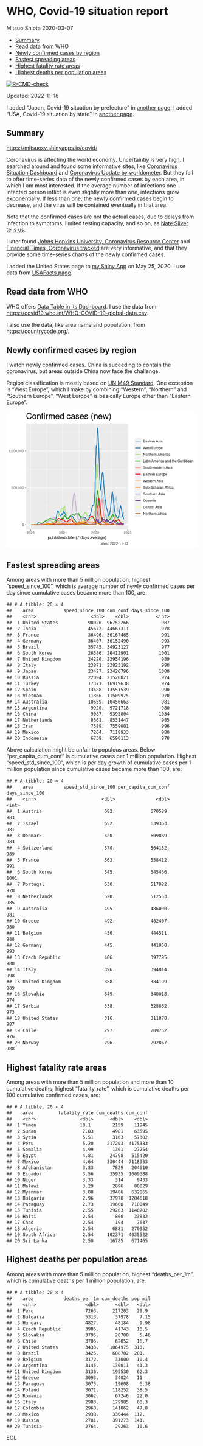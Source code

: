 WHO, Covid-19 situation report
================
Mitsuo Shiota
2020-03-07

- <a href="#summary" id="toc-summary">Summary</a>
- <a href="#read-data-from-who" id="toc-read-data-from-who">Read data from
  WHO</a>
- <a href="#newly-confirmed-cases-by-region"
  id="toc-newly-confirmed-cases-by-region">Newly confirmed cases by
  region</a>
- <a href="#fastest-spreading-areas"
  id="toc-fastest-spreading-areas">Fastest spreading areas</a>
- <a href="#highest-fatality-rate-areas"
  id="toc-highest-fatality-rate-areas">Highest fatality rate areas</a>
- <a href="#highest-deaths-per-population-areas"
  id="toc-highest-deaths-per-population-areas">Highest deaths per
  population areas</a>

<!-- badges: start -->

[![R-CMD-check](https://github.com/mitsuoxv/covid/actions/workflows/R-CMD-check.yaml/badge.svg)](https://github.com/mitsuoxv/covid/actions/workflows/R-CMD-check.yaml)
<!-- badges: end -->

Updated: 2022-11-18

I added “Japan, Covid-19 situation by prefecture” in [another
page](Japan.md). I added “USA, Covid-19 situation by state” in [another
page](USA.md).

## Summary

<https://mitsuoxv.shinyapps.io/covid/>

Coronavirus is affecting the world economy. Uncertaintiy is very high. I
searched around and found some informative sites, like [Coronavirus
Situation
Dashboard](https://who.maps.arcgis.com/apps/opsdashboard/index.html#/c88e37cfc43b4ed3baf977d77e4a0667)
and [Coronavirus Update by
worldometer](https://www.worldometers.info/coronavirus/). But they fail
to offer time-series data of the newly confirmed cases by each area, in
which I am most interested. If the average number of infections one
infected person inflict is even slightly more than one, infections grow
exponentially. If less than one, the newly confirmed cases begin to
decrease, and the virus will be contained eventually in that area.

Note that the confirmed cases are not the actual cases, due to delays
from infection to symptoms, limited testing capacity, and so on, as
[Nate Silver tells
us](https://fivethirtyeight.com/features/coronavirus-case-counts-are-meaningless/).

I later found [Johns Hopkins University, Coronavirus Resource
Center](https://coronavirus.jhu.edu/) and [Financial Times, Coronavirus
tracked](https://www.ft.com/content/a26fbf7e-48f8-11ea-aeb3-955839e06441)
are very informative, and that they provide some time-series charts of
the newly confirmed cases.

I added the United States page to [my Shiny
App](https://mitsuoxv.shinyapps.io/covid/) on May 25, 2020. I use data
from [USAFacts
page](https://usafacts.org/visualizations/coronavirus-covid-19-spread-map/).

## Read data from WHO

WHO offers [Data Table in its Dashboard](https://covid19.who.int/table).
I use the data from
<https://covid19.who.int/WHO-COVID-19-global-data.csv>.

I also use the data, like area name and population, from
<https://countrycode.org/>.

## Newly confirmed cases by region

I watch newly confirmed cases. China is suceeding to contain the
coronavirus, but areas outside China now face the challenge.

Region classification is mostly based on [UN M49
Standard](https://unstats.un.org/unsd/methodology/m49/). One exception
is “West Europe”, which I make by combining “Western”, “Northern” and
“Southern Europe”. “West Europe” is basically Europe other than “Eastern
Europe”.

![](README_files/figure-gfm/chart-1.png)<!-- -->

## Fastest spreading areas

Among areas with more than 5 million population, highest
“speed_since_100”, which is average number of newly confirmed cases per
day since cumulative cases became more than 100, are:

    ## # A tibble: 20 × 4
    ##    area           speed_since_100 cum_conf days_since_100
    ##    <chr>                    <dbl>    <dbl>          <int>
    ##  1 United States           98026. 96752266            987
    ##  2 India                   45672. 44667311            978
    ##  3 France                  36496. 36167465            991
    ##  4 Germany                 36407. 36152490            993
    ##  5 Brazil                  35745. 34923127            977
    ##  6 South Korea             26386. 26412901           1001
    ##  7 United Kingdom          24220. 23954196            989
    ##  8 Italy                   23871. 23823192            998
    ##  9 Japan                   23427. 23426796           1000
    ## 10 Russia                  22094. 21520021            974
    ## 11 Turkey                  17371. 16919638            974
    ## 12 Spain                   13688. 13551539            990
    ## 13 Vietnam                 11866. 11509975            970
    ## 14 Australia               10659. 10456663            981
    ## 15 Argentina                9920.  9721718            980
    ## 16 China                    9087.  9395804           1034
    ## 17 Netherlands              8661.  8531447            985
    ## 18 Iran                     7589.  7559001            996
    ## 19 Mexico                   7264.  7118933            980
    ## 20 Indonesia                6738.  6590113            978

Above calculation might be unfair to populous areas. Below
“per_capita_cum_conf” is cumulative cases per 1 million population.
Highest “speed_std_since_100”, which is per day growth of cumulative
cases per 1 million population since cumulative cases became more than
100, are:

    ## # A tibble: 20 × 4
    ##    area           speed_std_since_100 per_capita_cum_conf days_since_100
    ##    <chr>                        <dbl>               <dbl>          <int>
    ##  1 Austria                       682.             670589.            983
    ##  2 Israel                        652.             639363.            981
    ##  3 Denmark                       620.             609869.            983
    ##  4 Switzerland                   570.             564152.            989
    ##  5 France                        563.             558412.            991
    ##  6 South Korea                   545.             545466.           1001
    ##  7 Portugal                      530.             517982.            978
    ##  8 Netherlands                   520.             512553.            985
    ##  9 Australia                     495.             486000.            981
    ## 10 Greece                        492.             482407.            980
    ## 11 Belgium                       450.             444511.            988
    ## 12 Germany                       445.             441950.            993
    ## 13 Czech Republic                406.             397795.            980
    ## 14 Italy                         396.             394814.            998
    ## 15 United Kingdom                388.             384199.            989
    ## 16 Slovakia                      349.             340018.            974
    ## 17 Serbia                        338.             328862.            973
    ## 18 United States                 316.             311870.            987
    ## 19 Chile                         297.             289752.            976
    ## 20 Norway                        296.             292867.            988

## Highest fatality rate areas

Among areas with more than 5 million population and more than 10
cumulative deaths, highest “fatality_rate”, which is cumulative deaths
per 100 cumulative confirmed cases, are:

    ## # A tibble: 20 × 4
    ##    area         fatality_rate cum_deaths cum_conf
    ##    <chr>                <dbl>      <dbl>    <dbl>
    ##  1 Yemen                18.1        2159    11945
    ##  2 Sudan                 7.83       4981    63595
    ##  3 Syria                 5.51       3163    57382
    ##  4 Peru                  5.20     217203  4175383
    ##  5 Somalia               4.99       1361    27254
    ##  6 Egypt                 4.81      24798   515420
    ##  7 Mexico                4.64     330444  7118933
    ##  8 Afghanistan           3.83       7829   204610
    ##  9 Ecuador               3.56      35935  1009388
    ## 10 Niger                 3.33        314     9433
    ## 11 Malawi                3.29       2896    88029
    ## 12 Myanmar               3.08      19486   632865
    ## 13 Bulgaria              2.96      37978  1284618
    ## 14 Paraguay              2.73      19608   718049
    ## 15 Tunisia               2.55      29263  1146702
    ## 16 Haiti                 2.54        860    33832
    ## 17 Chad                  2.54        194     7637
    ## 18 Algeria               2.54       6881   270952
    ## 19 South Africa          2.54     102371  4035522
    ## 20 Sri Lanka             2.50      16785   671465

## Highest deaths per population areas

Among areas with more than 5 million population, highest
“deaths_per_1m”, which is cumulative deaths per 1 million population,
are:

    ## # A tibble: 20 × 4
    ##    area           deaths_per_1m cum_deaths pop_mil
    ##    <chr>                  <dbl>      <dbl>   <dbl>
    ##  1 Peru                   7263.     217203   29.9 
    ##  2 Bulgaria               5313.      37978    7.15
    ##  3 Hungary                4827.      48184    9.98
    ##  4 Czech Republic         3985.      41743   10.5 
    ##  5 Slovakia               3795.      20700    5.46
    ##  6 Chile                  3705.      62052   16.7 
    ##  7 United States          3433.    1064975  310.  
    ##  8 Brazil                 3425.     688702  201.  
    ##  9 Belgium                3172.      33000   10.4 
    ## 10 Argentina              3145.     130011   41.3 
    ## 11 United Kingdom         3136.     195530   62.3 
    ## 12 Greece                 3093.      34024   11   
    ## 13 Paraguay               3075.      19608    6.38
    ## 14 Poland                 3071.     118252   38.5 
    ## 15 Romania                3062.      67246   22.0 
    ## 16 Italy                  2983.     179985   60.3 
    ## 17 Colombia               2968.     141862   47.8 
    ## 18 Mexico                 2938.     330444  112.  
    ## 19 Russia                 2781.     391273  141.  
    ## 20 Tunisia                2764.      29263   10.6

EOL

